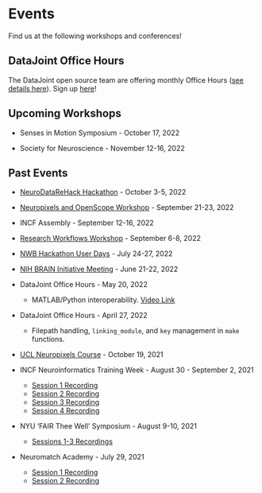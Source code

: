 # Events

Find us at the following workshops and conferences!

## DataJoint Office Hours

The DataJoint open source team are offering monthly Office Hours ([see details here](/community/support)). Sign up [here](https://docs.google.com/forms/d/e/1FAIpQLSeMhZtzQQWB47I8HfPcJ5_pFyMhZO284PLIblDfshe30dEuXw/viewform)!

## Upcoming Workshops

+ Senses in Motion Symposium - October 17, 2022

+ Society for Neuroscience - November 12-16, 2022

## Past Events

+ [NeuroDataReHack Hackathon](https://alleninstitute.org/what-we-do/brain-science/events-training/2022-neurodatarehack-hackathon/) - October 3-5, 2022

+ [Neuropixels and OpenScope Workshop](https://alleninstitute.org/what-we-do/brain-science/events-training/2022-neuropixels-openscope-workshop/2022-workshop-attendee-information/) - September 21-23, 2022

+ INCF Assembly - September 12-16, 2022

+ [Research Workflows Workshop](https://github.com/datajoint/sciops-workshop) - September 6-8, 2022

+ [NWB Hackathon User Days](https://github.com/NeurodataWithoutBorders/nwb_hackathons/blob/main/HCK13_2022_Janelia/projects/PROJECTS.md) - July 24-27, 2022

+ [NIH BRAIN Initiative Meeting](https://braininitiative.nih.gov/News-Events/event/8th-annual-brain-initiative-meeting) - June 21-22, 2022

+ DataJoint Office Hours - May 20, 2022
  + MATLAB/Python interoperability. [Video Link](https://www.youtube.com/watch?v=Y7JG2-B2O5U)

+ DataJoint Office Hours - April 27, 2022
  + Filepath handling, `linking_module`, and `key` management in `make` functions.

+ [UCL Neuropixels Course](https://www.ucl.ac.uk/neuropixels/training/2021-neuropixels-course) - October 19, 2021

+ INCF Neuroinformatics Training Week - August 30 - September 2, 2021
  + [Session 1 Recording](https://youtu.be/YOSNIW6vlQ8)
  + [Session 2 Recording](https://youtu.be/dudHnEtT_30)
  + [Session 3 Recording](https://youtu.be/KQlGYOBq7ow)
  + [Session 4 Recording](https://youtu.be/1j_OQiQDJV0)

+ NYU ‘FAIR Thee Well’ Symposium - August 9-10, 2021
  + [Sessions 1-3 Recordings](https://www.youtube.com/watch?v=EyKC-VPP93k&list=PLoxm1_YI8Y4Mv0wUYiRinKkmqTxx2_Z3Y)

+ Neuromatch Academy - July 29, 2021
  + [Session 1 Recording](https://www.crowdcast.io/e/nma2021/32)
  + [Session 2 Recording](https://www.crowdcast.io/e/nma2021/34)